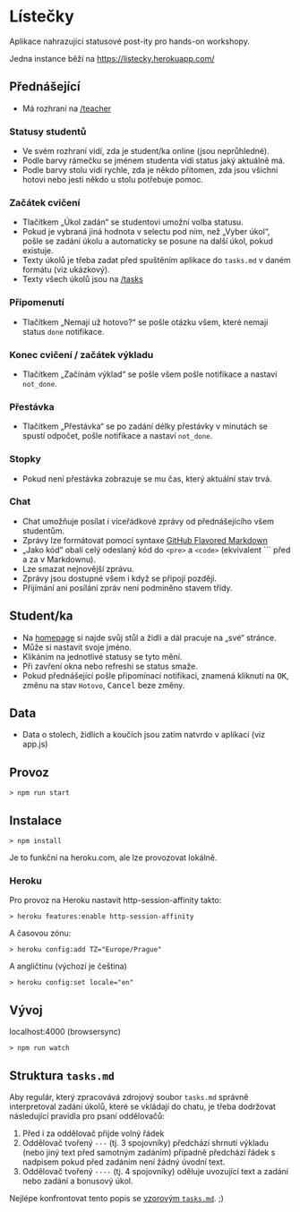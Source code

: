 # Lístečky

Aplikace nahrazující statusové post-ity pro hands-on workshopy.

Jedna instance běží na https://listecky.herokuapp.com/

## Přednášející

* Má rozhraní na [/teacher](https://listecky.herokuapp.com/teacher)

### Statusy studentů

* Ve svém rozhraní vidí, zda je student/ka online (jsou neprůhledné).
* Podle barvy rámečku se jménem studenta vidí status jaký aktuálně má.
* Podle barvy stolu vidí rychle, zda je někdo přítomen, zda jsou všichni hotovi nebo jesti někdo u stolu potřebuje pomoc.

### Začátek cvičení

* Tlačítkem „Úkol zadán“ se studentovi umožní volba statusu.
* Pokud je vybraná jiná hodnota v selectu pod ním, než „Vyber úkol“, pošle se zadání úkolu a automaticky se posune na další úkol, pokud existuje.
* Texty úkolů je třeba zadat před spuštěním aplikace do `tasks.md` v daném formátu (viz ukázkový).
* Texty všech úkolů jsou na [/tasks](https://listecky.herokuapp.com/tasks)

### Připomenutí

* Tlačítkem „Nemají už hotovo?“ se pošle otázku všem, které nemají status `done` notifikace.

### Konec cvičení / začátek výkladu

* Tlačítkem „Začínám výklad“ se pošle všem pošle notifikace a nastaví `not_done`.  

### Přestávka

* Tlačítkem „Přestávka“ se po zadání délky přestávky v minutách se spustí odpočet, pošle notifikace a nastaví `not_done`.
  
### Stopky

* Pokud není přestávka zobrazuje se mu čas, který aktuální stav trvá.

### Chat

* Chat umožňuje posílat i víceřádkové zprávy od přednášejícího všem studentům.
* Zprávy lze formátovat pomocí syntaxe [GitHub Flavored Markdown](https://guides.github.com/features/mastering-markdown/)
* „Jako kód“ obalí celý odeslaný kód do `<pre>` a `<code>` (ekvivalent ``` před a za v Markdownu).
* Lze smazat nejnovější zprávu.
* Zprávy jsou dostupné všem i když se připojí později.
* Přijímání ani posílání zpráv není podmíněno stavem třídy.

## Student/ka

* Na [homepage](https://listecky.herokuapp.com/) si najde svůj stůl a židli a dál pracuje na „své“ stránce.
* Může si nastavit svoje jméno.
* Klikáním na jednotlivé statusy se tyto mění.
* Při zavření okna nebo refreshi se status smaže.
* Pokud přednášející pošle připomínací notifikaci, znamená kliknutí na <kbd>OK</kbd>, změnu na stav `Hotovo`, <kbd>Cancel</kbd> beze změny.
  
## Data

* Data o stolech, židlích a koučích jsou zatím natvrdo v aplikaci (viz app.js)

## Provoz

```
> npm run start
```


## Instalace 

```
> npm install
```

Je to funkční na heroku.com, ale lze provozovat lokálně.


### Heroku

Pro provoz na Heroku nastavit http-session-affinity takto:

```
> heroku features:enable http-session-affinity
```

A časovou zónu:

```
> heroku config:add TZ="Europe/Prague"
```

A angličtinu (výchozí je čeština)

```
> heroku config:set locale="en"
```


## Vývoj

localhost:4000 (browsersync)

```
> npm run watch
```

## Struktura `tasks.md`

Aby regulár, který zpracovává zdrojový soubor `tasks.md` správně interpretoval zadání úkolů, které se vkládají do chatu, je třeba dodržovat následující pravidla pro psaní oddělovačů:

1. Před i za oddělovač přijde volný řádek
2. Oddělovač tvořený `---` (tj. 3 spojovníky) předchází shrnutí výkladu (nebo jiný text před samotným zadáním) případně předchází řádek s nadpisem pokud před zadáním není žádný úvodní text.
3. Oddělovač tvořený `----` (tj. 4 spojovníky) oděluje uvozující text a zadání nebo zadání a bonusový úkol.

Nejlépe konfrontovat tento popis se [vzorovým `tasks.md`](https://github.com/benabraham/listecky/edit/master/tasks.md). ;) 